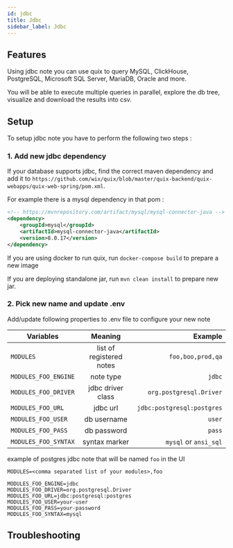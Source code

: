 ```yaml
---
id: jdbc
title: Jdbc
sidebar_label: Jdbc
---
```


## Features
Using jdbc note you can use quix to query MySQL, ClickHouse, PostgreSQL, Microsoft SQL Server, MariaDB, Oracle and more.

You will be able to execute multiple queries in parallel, explore the db tree, visualize and download the results into csv.


## Setup
To setup jdbc note you have to perform the following two steps :

### 1. Add new jdbc dependency
If your database supports jdbc, find the correct maven dependency and  add it to `https://github.com/wix/quix/blob/master/quix-backend/quix-webapps/quix-web-spring/pom.xml`.

For example there is a mysql dependency in that pom : 
```xml
<!-- https://mvnrepository.com/artifact/mysql/mysql-connector-java -->
<dependency>
    <groupId>mysql</groupId>
    <artifactId>mysql-connector-java</artifactId>
    <version>8.0.17</version>
</dependency>
```

If you are using docker to run quix, run `docker-compose build` to prepare a new image

If you are deploying standalone jar, run `mvn clean install` to prepare new jar. 

### 2. Pick new name and update .env

Add/update following properties to .env file to configure your new note    

| Variables        | Meaning           | Example  |
| ------------- |:-------------:| -----:|
| `MODULES`      | list of registered notes | `foo,boo,prod,qa` |
| `MODULES_FOO_ENGINE`      | note type | `jdbc` |
| `MODULES_FOO_DRIVER` | jdbc driver class      |   `org.postgresql.Driver` |
| `MODULES_FOO_URL` | jdbc url      |   `jdbc:postgresql:postgres` |
| `MODULES_FOO_USER` | db username      |   `user` |
| `MODULES_FOO_PASS` | db password      |   `pass` |
| `MODULES_FOO_SYNTAX` | syntax marker      |   `mysql` or `ansi_sql` |


example of postgres jdbc note that will be named `foo` in the UI

```properties
MODULES=<comma separated list of your modules>,foo

MODULES_FOO_ENGINE=jdbc
MODULES_FOO_DRIVER=org.postgresql.Driver
MODULES_FOO_URL=jdbc:postgresql:postgres
MODULES_FOO_USER=your-user
MODULES_FOO_PASS=your-password
MODULES_FOO_SYNTAX=mysql
```

## Troubleshooting